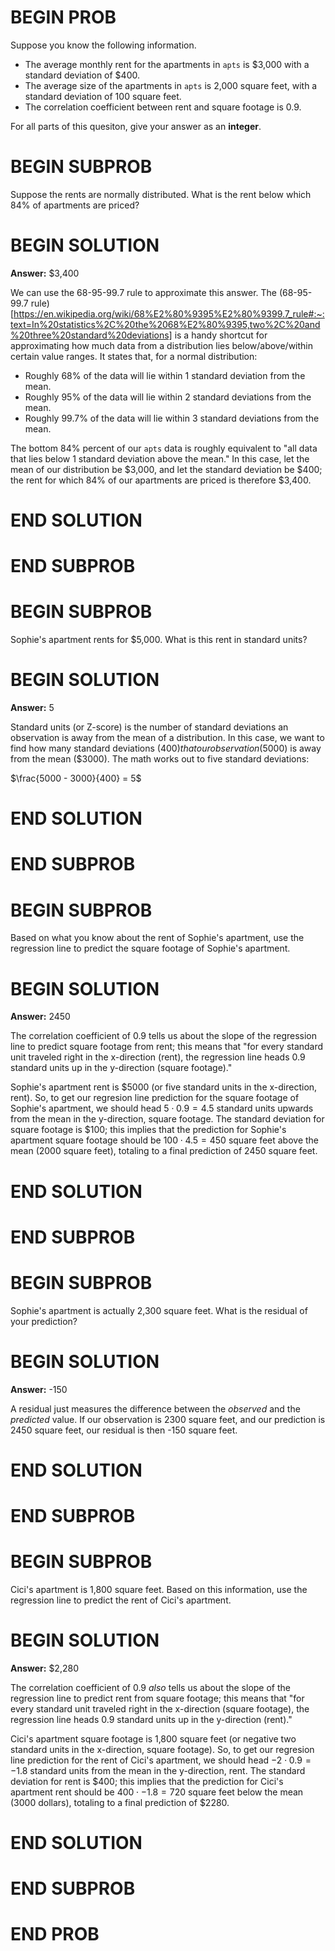 # BEGIN PROB

Suppose you know the following information.

- The average monthly rent for the apartments in `apts` is $3,000 with a standard deviation of $400.
- The average size of the apartments in `apts` is 2,000 square feet, with a standard deviation of 100 square feet.
- The correlation coefficient between rent and square footage is 0.9.

For all parts of this quesiton, give your answer as an **integer**.

# BEGIN SUBPROB

Suppose the rents are normally distributed. What is the rent below which 84% of apartments are priced?

# BEGIN SOLUTION

**Answer:** $3,400

We can use the 68-95-99.7 rule to approximate this answer. The (68-95-99.7 rule)[https://en.wikipedia.org/wiki/68%E2%80%9395%E2%80%9399.7_rule#:~:text=In%20statistics%2C%20the%2068%E2%80%9395,two%2C%20and%20three%20standard%20deviations] is a handy shortcut for approximating how much data from a distribution lies below/above/within certain value ranges. It states that, for a normal distribution:

- Roughly 68% of the data will lie within 1 standard deviation from the mean.
- Roughly 95% of the data will lie within 2 standard deviations from the mean.
- Roughly 99.7% of the data will lie within 3 standard deviations from the mean.

The bottom 84% percent of our `apts` data is roughly equivalent to "all data that lies below 1 standard deviation above the mean." In this case, let the mean of our distribution be $3,000, and let the standard deviation be $400; the rent for which 84% of our apartments are priced is therefore $3,400.


# END SOLUTION

# END SUBPROB

# BEGIN SUBPROB

Sophie's apartment rents for $5,000. What is this rent in standard units?

# BEGIN SOLUTION

**Answer:** 5

Standard units (or Z-score) is the number of standard deviations an observation is away from the mean of a distribution. In this case, we want to find how many standard deviations ($400) that our observation ($5000) is away from the mean ($3000). The math works out to five standard deviations: 

$\frac{5000 - 3000}{400} = 5$

# END SOLUTION

# END SUBPROB

# BEGIN SUBPROB

Based on what you know about the rent of Sophie's apartment, use the regression line to predict the square footage of Sophie's apartment.

# BEGIN SOLUTION

**Answer:** 2450

The correlation coefficient of 0.9 tells us about the slope of the regression line to predict square footage from rent; this means that "for every standard unit traveled right in the x-direction (rent), the regression line heads 0.9 standard units up in the y-direction (square footage)." 

Sophie's apartment rent is $5000 (or five standard units in the x-direction, rent). So, to get our regresion line prediction for the square footage of Sophie's apartment, we should head $5 \cdot 0.9 = 4.5$ standard units upwards from the mean in the y-direction, square footage. The standard deviation for square footage is $100; this implies that the prediction for Sophie's apartment square footage should be $100 \cdot 4.5 = 450$ square feet above the mean (2000 square feet), totaling to a final prediction of 2450 square feet.

# END SOLUTION

# END SUBPROB

# BEGIN SUBPROB

Sophie's apartment is actually 2,300 square feet. What is the residual of your prediction?

# BEGIN SOLUTION

**Answer:** -150

A residual just measures the difference between the *observed* and the *predicted* value. If our observation is 2300 square feet, and our prediction is 2450 square feet, our residual is then -150 square feet.

# END SOLUTION

# END SUBPROB

# BEGIN SUBPROB

Cici's apartment is 1,800 square feet. Based on this information, use the regression line to predict the rent of Cici's apartment.

# BEGIN SOLUTION

**Answer:** $2,280

The correlation coefficient of 0.9 *also* tells us about the slope of the regression line to predict rent from square footage; this means that "for every standard unit traveled right in the x-direction (square footage), the regression line heads 0.9 standard units up in the y-direction (rent)." 

Cici's apartment square footage is 1,800 square feet (or negative two standard units in the x-direction, square footage). So, to get our regresion line prediction for the rent of Cici's apartment, we should head $-2 \cdot 0.9 = -1.8$ standard units from the mean in the y-direction, rent. The standard deviation for rent is $400; this implies that the prediction for Cici's apartment rent should be $400 \cdot -1.8 = 720$ square feet below the mean (3000 dollars), totaling to a final prediction of $2280.

# END SOLUTION

# END SUBPROB

# END PROB
